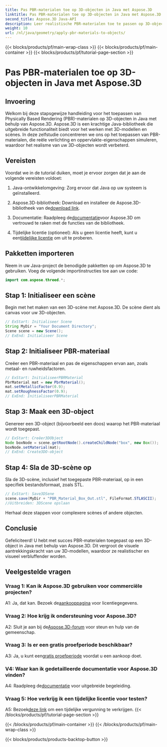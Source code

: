 ```yaml
---
title: Pas PBR-materialen toe op 3D-objecten in Java met Aspose.3D
linktitle: Pas PBR-materialen toe op 3D-objecten in Java met Aspose.3D
second_title: Aspose.3D Java-API
description: Leer realistische PBR-materialen toe te passen op 3D-objecten in Java met behulp van Aspose.3D. Verbeter de visuele kwaliteit met Physically Based Rendering.
weight: 10
url: /nl/java/geometry/apply-pbr-materials-to-objects/
---
```


{{< blocks/products/pf/main-wrap-class >}}
{{< blocks/products/pf/main-container >}}
{{< blocks/products/pf/tutorial-page-section >}}

# Pas PBR-materialen toe op 3D-objecten in Java met Aspose.3D

## Invoering

Welkom bij deze stapsgewijze handleiding voor het toepassen van Physically Based Rendering (PBR)-materialen op 3D-objecten in Java met behulp van Aspose.3D. Aspose.3D is een krachtige Java-bibliotheek die uitgebreide functionaliteit biedt voor het werken met 3D-modellen en scènes. In deze zelfstudie concentreren we ons op het toepassen van PBR-materialen, die reële verlichting en oppervlakte-eigenschappen simuleren, waardoor het realisme van uw 3D-objecten wordt verbeterd.

## Vereisten

Voordat we in de tutorial duiken, moet je ervoor zorgen dat je aan de volgende vereisten voldoet:

1. Java-ontwikkelomgeving: Zorg ervoor dat Java op uw systeem is geïnstalleerd.

2.  Aspose.3D-bibliotheek: Download en installeer de Aspose.3D-bibliotheek van de[download link](https://releases.aspose.com/3d/java/).

3.  Documentatie: Raadpleeg de[documentatie](https://reference.aspose.com/3d/java/)voor Aspose.3D om vertrouwd te raken met de functies van de bibliotheek.

4.  Tijdelijke licentie (optioneel): Als u geen licentie heeft, kunt u een[tijdelijke licentie](https://purchase.aspose.com/temporary-license/) om uit te proberen.

## Pakketten importeren

Neem in uw Java-project de benodigde pakketten op om Aspose.3D te gebruiken. Voeg de volgende importinstructies toe aan uw code:

```java
import com.aspose.threed.*;
```

## Stap 1: Initialiseer een scène

Begin met het maken van een 3D-scène met Aspose.3D. De scène dient als canvas voor uw 3D-objecten.

```java
// ExStart: Initialiseer Scene
String MyDir = "Your Document Directory";
Scene scene = new Scene();
// ExEnd: Initialiseer Scene
```

## Stap 2: Initialiseer PBR-materiaal

Creëer een PBR-materiaal en pas de eigenschappen ervan aan, zoals metaal- en ruwheidsfactoren.

```java
// ExStart: InitialiseerPBRMaterial
PbrMaterial mat = new PbrMaterial();
mat.setMetallicFactor(0.9);
mat.setRoughnessFactor(0.9);
// ExEnd: InitialiseerPBRMaterial
```

## Stap 3: Maak een 3D-object

Genereer een 3D-object (bijvoorbeeld een doos) waarop het PBR-materiaal wordt toegepast.

```java
// ExStart: Creëer3DObject
Node boxNode = scene.getRootNode().createChildNode("box", new Box());
boxNode.setMaterial(mat);
// ExEnd: Create3DO-object
```

## Stap 4: Sla de 3D-scène op

Sla de 3D-scène, inclusief het toegepaste PBR-materiaal, op in een specifiek bestandsformaat, zoals STL.

```java
// ExStart: Save3DSene
scene.save(MyDir + "PBR_Material_Box_Out.stl", FileFormat.STLASCII);
//Uitbreiden: 3DScene opslaan
```

Herhaal deze stappen voor complexere scènes of andere objecten.

## Conclusie

Gefeliciteerd! U hebt met succes PBR-materialen toegepast op een 3D-object in Java met behulp van Aspose.3D. Dit vergroot de visuele aantrekkingskracht van uw 3D-modellen, waardoor ze realistischer en visueel verbluffender worden.

## Veelgestelde vragen

### Vraag 1: Kan ik Aspose.3D gebruiken voor commerciële projecten?

 A1: Ja, dat kan. Bezoek de[aankooppagina](https://purchase.aspose.com/buy) voor licentiegegevens.

### Vraag 2: Hoe krijg ik ondersteuning voor Aspose.3D?

 A2: Sluit je aan bij de[Aspose.3D-forum](https://forum.aspose.com/c/3d/18) voor steun en hulp van de gemeenschap.

### Vraag 3: Is er een gratis proefperiode beschikbaar?

 A3: Ja, u kunt een[gratis proefperiode](https://releases.aspose.com/) voordat u een aankoop doet.

### V4: Waar kan ik gedetailleerde documentatie voor Aspose.3D vinden?

 A4: Raadpleeg de[documentatie](https://reference.aspose.com/3d/java/) voor uitgebreide begeleiding.

### Vraag 5: Hoe verkrijg ik een tijdelijke licentie voor testen?

 A5: Bezoek[deze link](https://purchase.aspose.com/temporary-license/) om een tijdelijke vergunning te verkrijgen.
{{< /blocks/products/pf/tutorial-page-section >}}

{{< /blocks/products/pf/main-container >}}
{{< /blocks/products/pf/main-wrap-class >}}

{{< blocks/products/products-backtop-button >}}
